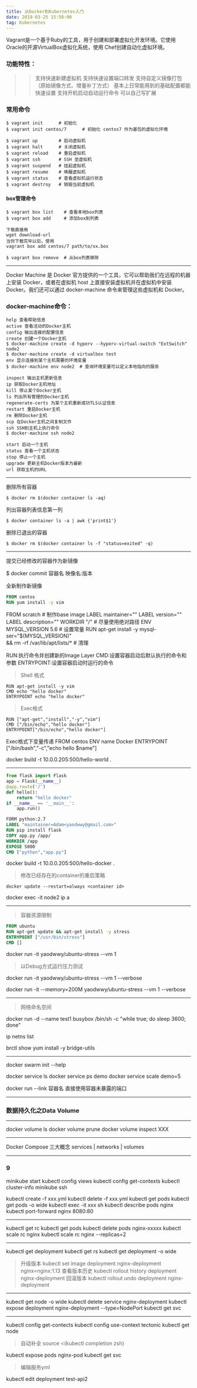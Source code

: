```yaml
---
title: 从Docker到Kubernetes入门
date: 2019-03-25 15:50:00
tag: Kubernetes
---
```


Vagrant是一个基于Ruby的工具，用于创建和部署虚拟化开发环境。它使用Oracle的开源VirtualBox虚拟化系统，使用 Chef创建自动化虚拟环境。

### 功能特性：
 
 >>支持快速新建虚拟机
 支持快速设置端口转发
 支持自定义镜像打包（原始镜像方式、增量补丁方式）
 基本上日常能用到的基础配置都能快速设置
 支持开机启动自动运行命令
 可以自己写扩展
 
### 常用命令

    $ vagrant init      # 初始化
    $ vagrant init centos/7      # 初始化 centos7 作为基包的虚拟化环境
    
    $ vagrant up        # 启动虚拟机
    $ vagrant halt      # 关闭虚拟机
    $ vagrant reload    # 重启虚拟机
    $ vagrant ssh       # SSH 至虚拟机
    $ vagrant suspend   # 挂起虚拟机
    $ vagrant resume    # 唤醒虚拟机
    $ vagrant status    # 查看虚拟机运行状态
    $ vagrant destroy   # 销毁当前虚拟机

#### box管理命令

    $ vagrant box list    # 查看本地box列表
    $ vagrant box add     # 添加box到列表
    
    下载直接用
    wget download-url
    当你下载完毕以后，使用
    vagrant box add centos/7 path/to/xx.box
    
    $ vagrant box remove  # 从box列表移除 

---

Docker Machine 是 Docker 官方提供的一个工具，它可以帮助我们在远程的机器上安装 Docker，或者在虚拟机 host 上直接安装虚拟机并在虚拟机中安装 Docker。我们还可以通过 docker-machine 命令来管理这些虚拟机和 Docker。

### docker-machine命令：

    help 查看帮助信息
    active 查看活动的Docker主机
    config 输出连接的配置信息
    create 创建一个Docker主机
    $ docker-machine create -d hyperv --hyperv-virtual-switch "ExtSwitch" node2
    $ docker-machine create -d virtualbox test
    env 显示连接到某个主机需要的环境变量
    $ docker-machine env node2  # 查询环境变量可以定义本地指向的服务
    
    inspect 输出主机更新信息
    ip 获取Docker主机地址
    kill 停止某个Docker主机
    ls 列出所有管理的Docker主机
    regenerate-certs 为某个主机重新成功TLS认证信息
    restart 重启Docker主机
    rm 删除Docker主机
    scp 在Docker主机之间复制文件
    ssh SSH到主机上执行命令
    $ docker-machine ssh node2
    
    start 启动一个主机
    status 查看一个主机状态
    stop 停止一个主机
    upgrade 更新主机Docker版本为最新
    url 获取主机的URL




---

删除所有容器

    $ docker rm $(docker container ls -aq)

列出容器列表信息第一列

    $ docker container ls -a | awk {'print$1'}

删除已退出的容器

    $ docker rm $(docker container ls -f "status=exited" -q)

---

提交已经修改的容器作为新镜像

$ docker commit 容器名 映像名:版本

全新制作新镜像

```dockerfile
FROM centos
RUN yum install -y vim
```

FROM scratch # 制作base image
LABEL maintainer=""
LABEL version=""
LABEL description=""
WORKDIR "/" # 尽量使用绝对路径
ENV MYSQL_VERSION 5.6 # 设置常量
RUN apt-get install -y mysql-ser="$(MYSQL_VERSION)" \
&& rm -rf /var/lib/apt/lists/* # 清理

RUN:执行命令并创建新的Image Layer
CMD:设置容器启动后默认执行的命令和参数
ENTRYPOINT:设置容器启动时运行的命令

>Shell 格式

    RUN apt-get install -y vim
    CMD echo "hello docker"
    ENTRYPOINT echo "hello docker"
    
>Exec格式

    RUN ["apt-get","install","-y","vim"]
    CMD ["/bin/echo","hello docker"]
    ENTRYPOINT["/bin/echo","hello docker"]

Exec格式下变量传递
FROM centos
ENV name Docker
ENTRYPOINT ["/bin/bash","-c","echo hello $name"]

docker build -t 10.0.0.205:500/hello-world .

---

```python app.py
from flask import Flask
app = Flask(__name__)
@app.route('/')
def hello():
    return "hello docker"
if __name__ == '__main__':
    app.run()
```

```dockerfile
FORM python:2.7
LABEL "maintainer=Adam<yaodwwy@gmail.com>"
RUN pip install flask
COPY app.py /app/
WORKDIR /app
EXPOSE 5000
CMD ["python","app.py"]
```

docker build -t 10.0.0.205:500/hello-docker .

>修改已经存在的container的重启策略

    docker update --restart=always <container id>

docker exec -it node2 ip a

---

>容器资源限制

```dockerfile
FROM ubuntu
RUN apt-get update && apt-get install -y stress
ENTRYPOINT ["/usr/bin/stress"]
CMD []

```

docker run -it yaodwwy/ubuntu-stress --vm 1

>以Debug方式运行压力测试

docker run -it yaodwwy/ubuntu-stress --vm 1 --verbose



docker run -it --memory=200M yaodwwy/ubuntu-stress --vm 1 --verbose


---
>网络命名空间

docker run -d --name test1 busybox /bin/sh -c "while true; do sleep 3600; done"

ip netns list

brctl show
yum install -y bridge-utils

---

docker swarm init --help

docker service ls
docker service ps demo
docker service scale demo=5

docker run --link 容器名 直接使用容器未暴露的端口

---

### 数据持久化之Data Volume
---
docker volume ls
docker volume prune
docker volume inspect XXX


---
Docker Compose 三大概念
services | networks | volumes


---
### 9 
minikube start
kubectl config views
kubectl config get-contexts
kubectl cluster-info
minikube ssh

kubectl create -f xxx.yml
kubectl delete -f xxx.yml
kubectl get pods
kubectl get pods -o wide
kubectl exec -it xxx sh
kubectl describe pods nginx
kubectl port-forward nginx 8080:80

---
kubectl get rc
kubectl get pods
kubectl delete pods nginx-xxxxx
kubectl scale rc nginx
kubectl scale rc nginx --replicas=2

---
kubectl get deployment
kubectl get rs
kubectl get deployment -o wide
>升级版本
kubectl set image deployment nginx-deployment nginx=nginx:1.13
>查看版本历史
kubectl rollout history deployment nginx-deployment
>回滚版本
kubectl rollout undo deployment nginx-deployment

---
kubectl get node -o wide
kubectl delete service nginx-deployment
kubectl expose deployment nginx-deployment --type=NodePort
kubectl get svc

---
kubectl config get-contects
kubectl config use-context tectonic
kubectl get node

>自动补全
source <(kubectl completion zsh)


kubectl expose pods nginx-pod
kubectl get svc

>编辑服务yml

kubectl edit deployment test-api2



